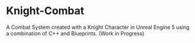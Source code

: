 # Knight-Combat
A Combat System created with a Knight Character in Unreal Engine 5 using a combination of C++ and Blueprints. (Work in Progress)
